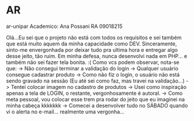 # AR
 ar-unipar
 Academico: Ana Possani RA 09018215
 
Olá...Eu sei que o projeto não está com todos os requisitos e sei também que está muito aquem da minha capacidade como DEV.
Sinceramente, sinto-me envergonhada por deixar tudo pra ultima hora e entregar algo desse jeito, tão ruim.
Em minha defesa, nunca desenvolvi nada em PHP... e também não sei fazer tela bonita. :( 
Como vcs podem observar, nota-se que:
-> Não consegui terminar a validação do login
-> Qualquer usuário consegue cadastrar produto
-> Como não fiz o login, o usuário não está sendo gravado na sessão (Eu até sei como faz, mas travei na validação...)
-> Tentei colocar imagem no cadastro de produtos
-> Usei como inspiração apenas a tela de LOGIN,  o restante, vergonhosamente é autoral.
-> Como meta pessoal, vou colocar esse trem pra rodar do jeito que eu imaginei na minha cabeça kkkkkkk
-> Comecei a desenvolver tudo no SÁBADO quando vi o alerta no e-mail... realmente uma vergonha...



